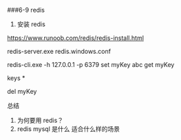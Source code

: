 ###6-9 redis
1. 安装 redis

https://www.runoob.com/redis/redis-install.html

redis-server.exe redis.windows.conf

redis-cli.exe -h 127.0.0.1 -p 6379
set myKey abc
get myKey

keys *

del myKey

总结

1. 为何要用 redis？ 
2. redis  mysql 是什么 适合什么样的场景

